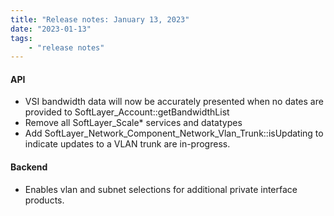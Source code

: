 ```yaml
---
title: "Release notes: January 13, 2023"
date: "2023-01-13"
tags:
    - "release notes"
---
```


#### API
- VSI bandwidth data will now be accurately presented when no dates are provided to SoftLayer_Account::getBandwidthList
- Remove all SoftLayer_Scale* services and datatypes
- Add SoftLayer_Network_Component_Network_Vlan_Trunk::isUpdating to indicate updates to a VLAN trunk are in-progress.


#### Backend
- Enables vlan and subnet selections for additional private interface products.